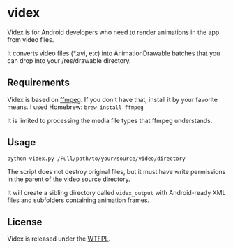 videx
=====

Videx is for Android developers who need to render animations in the app from video files.

It converts video files (*.avi, etc) into AnimationDrawable batches that you can drop into your /res/drawable directory.

Requirements
------------
Videx is based on [ffmpeg](http://linuxers.org/tutorial/how-extract-images-video-using-ffmpeg). If you don't have that, install it by your favorite means. I used Homebrew: `brew install ffmpeg`

It is limited to processing the media file types that ffmpeg understands.

Usage
-----
`python videx.py /Full/path/to/your/source/video/directory`

The script does not destroy original files, but it must have write permissions in the parent of the video source directory.

It will create a sibling directory called `videx_output` with Android-ready XML files and subfolders containing animation frames.

License
-------
Videx is released under the [WTFPL](http://en.wikipedia.org/wiki/WTFPL).
